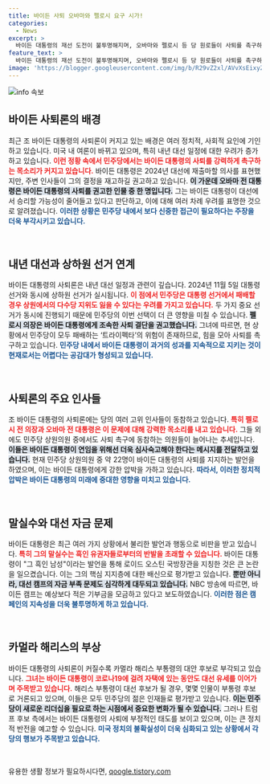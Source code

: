 ```yaml
---
title: 바이든 사퇴 오바마와 펠로시 요구 시가!
categories:
  - News
excerpt: >
  바이든 대통령의 재선 도전이 불투명해지며, 오바마와 펠로시 등 당 원로들이 사퇴를 촉구하고 있다. 여론조사에서 뒤처지고 말실수까지 반복하는 상황 속, 민주당은 대선과 상하원 모두를 잃을 위기에 처했다.
feature_text: >
  바이든 대통령의 재선 도전이 불투명해지며, 오바마와 펠로시 등 당 원로들이 사퇴를 촉구하고 있다. 여론조사에서 뒤처지고 말실수까지 반복하는 상황 속, 민주당은 대선과 상하원 모두를 잃을 위기에 처했다.
image: 'https://blogger.googleusercontent.com/img/b/R29vZ2xl/AVvXsEixyZcFfHzMRdzZMjFBmAUKJYCLCGyLL1o632UiGVXcaFdKo_bkvkuCioo0uUKlGfBVcT3P84aROyZIXSBEx3Aw5nCQ3pTgDom1WDC4m8eifvWiAmWEEVb4x6G_l8C0QH225ldMjyaFvpxGEBGNO37VmDTDMHGhJPq73UglMfDca1-0aw/s1600/blogspot.png'
---
```


<p><img src="https://blogger.googleusercontent.com/img/b/R29vZ2xl/AVvXsEixyZcFfHzMRdzZMjFBmAUKJYCLCGyLL1o632UiGVXcaFdKo_bkvkuCioo0uUKlGfBVcT3P84aROyZIXSBEx3Aw5nCQ3pTgDom1WDC4m8eifvWiAmWEEVb4x6G_l8C0QH225ldMjyaFvpxGEBGNO37VmDTDMHGhJPq73UglMfDca1-0aw/s1600/blogspot.png" alt="info 속보" /></p>

<h2 data-ke-size="size26">바이든 사퇴론의 배경</h2>

<p data-ke-size="size16">최근 조 바이든 대통령의 사퇴론이 커지고 있는 배경은 여러 정치적, 사회적 요인에 기인하고 있습니다. 미국 내 여론이 바뀌고 있으며, 특히 내년 대선 일정에 대한 우려가 증가하고 있습니다. <b><span style="color: #ee2323;">이런 정황 속에서 민주당에서는 바이든 대통령의 사퇴를 강력하게 촉구하는 목소리가 커지고 있습니다.</span></b> 바이든 대통령은 2024년 대선에 재출마할 의사를 표현했지만, 주변 인사들이 그의 결정을 재고하길 권고하고 있습니다. <b><span style="background-color: #21538527;">이 가운데 오바마 전 대통령은 바이든 대통령의 사퇴를 권고한 인물 중 한 명입니다.</span></b> 그는 바이든 대통령이 대선에서 승리할 가능성이 줄어들고 있다고 판단하고, 이에 대해 여러 차례 우려를 표명한 것으로 알려졌습니다. <b><span style="color: #1a5490;">이러한 상황은 민주당 내에서 보다 신중한 접근이 필요하다는 주장을 더욱 부각시키고 있습니다.</span></b></p>

<p data-ke-size="size16">&nbsp;</p>

<h2 data-ke-size="size26">내년 대선과 상하원 선거 연계</h2>

<p data-ke-size="size16">바이든 대통령의 사퇴론은 내년 대선 일정과 관련이 깊습니다. 2024년 11월 5일 대통령 선거와 동시에 상하원 선거가 실시됩니다. <b><span style="color: #ee2323;">이 점에서 민주당은 대통령 선거에서 패배할 경우 상원에서의 다수당 지위도 잃을 수 있다는 우려를 가지고 있습니다.</span></b> 두 가지 중요 선거가 동시에 진행되기 때문에 민주당의 이번 선택이 더 큰 영향을 미칠 수 있습니다. <b><span style="background-color: #21538527;">펠로시 의장은 바이든 대통령에게 조속한 사퇴 결단을 권고했습니다.</span></b> 그녀에 따르면, 현 상황에서 민주당이 모두 패배하는 ‘트라이펙타’의 위험이 존재하므로, 힘을 모아 사퇴를 촉구하고 있습니다. <b><span style="color: #1a5490;">민주당 내에서 바이든 대통령이 과거의 성과를 지속적으로 지키는 것이 현재로서는 어렵다는 공감대가 형성되고 있습니다.</span></b></p>

<p data-ke-size="size16">&nbsp;</p>

<h2 data-ke-size="size26">사퇴론의 주요 인사들</h2>

<p data-ke-size="size16">조 바이든 대통령의 사퇴론에는 당의 여러 고위 인사들이 동참하고 있습니다. <b><span style="color: #ee2323;">특히 펠로시 전 의장과 오바마 전 대통령은 이 문제에 대해 강력한 목소리를 내고 있습니다.</span></b> 그들 외에도 민주당 상원의원 중에서도 사퇴 촉구에 동참하는 의원들이 늘어나는 추세입니다. <b><span style="background-color: #21538527;">이들은 바이든 대통령이 연임을 위해선 더욱 심사숙고해야 한다는 메시지를 전달하고 있습니다.</span></b> 현재 민주당 상원의원 중 약 22명이 바이든 대통령의 사퇴를 지지하는 발언을 하였으며, 이는 바이든 대통령에게 강한 압박을 가하고 있습니다. <b><span style="color: #1a5490;">따라서, 이러한 정치적 압박은 바이든 대통령의 미래에 중대한 영향을 미치고 있습니다.</span></b></p>

<p data-ke-size="size16">&nbsp;</p>

<h2 data-ke-size="size26">말실수와 대선 자금 문제</h2>

<p data-ke-size="size16">바이든 대통령은 최근 여러 가지 상황에서 불리한 발언과 행동으로 비판을 받고 있습니다. <b><span style="color: #ee2323;">특히 그의 말실수는 흑인 유권자들로부터의 반발을 초래할 수 있습니다.</span></b> 바이든 대통령이 "그 흑인 남성"이라는 발언을 통해 로이드 오스틴 국방장관을 지칭한 것은 큰 논란을 일으켰습니다. 이는 그의 핵심 지지층에 대한 배신으로 평가받고 있습니다. <b><span style="background-color: #21538527;">뿐만 아니라, 대선 캠프의 자금 부족 문제도 심각하게 대두되고 있습니다.</span></b> NBC 방송에 따르면, 바이든 캠프는 예상보다 적은 기부금을 모금하고 있다고 보도하였습니다. <b><span style="color: #1a5490;">이러한 점은 캠페인의 지속성을 더욱 불투명하게 하고 있습니다.</span></b></p>

<p data-ke-size="size16">&nbsp;</p>

<h2 data-ke-size="size26">카멀라 해리스의 부상</h2>

<p data-ke-size="size16">바이든 대통령의 사퇴론이 커질수록 카멀라 해리스 부통령의 대안 후보로 부각되고 있습니다. <b><span style="color: #ee2323;">그녀는 바이든 대통령이 코로나19에 걸려 자택에 있는 동안도 대선 유세를 이어가며 주목받고 있습니다.</span></b> 해리스 부통령이 대선 후보가 될 경우, 몇몇 인물이 부통령 후보로 거론되고 있으며, 이들은 모두 민주당의 젊은 인재들로 평가받고 있습니다. <b><span style="background-color: #21538527;">이는 민주당이 새로운 리더십을 필요로 하는 시점에서 중요한 변화가 될 수 있습니다.</span></b> 그러나 트럼프 후보 측에서는 바이든 대통령의 사퇴에 부정적인 태도를 보이고 있으며, 이는 큰 정치적 반전을 예고할 수 있습니다. <b><span style="color: #1a5490;">미국 정치의 불확실성이 더욱 심화되고 있는 상황에서 각 당의 행보가 주목받고 있습니다.</span></b></p>

<p data-ke-size="size16">&nbsp;</p>
유용한 생활 정보가 필요하시다면, <a href="https://qoogle.tistory.com" rel="dofollow">qoogle.tistory.com</a>


